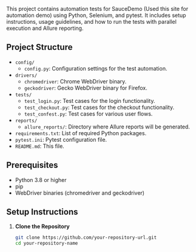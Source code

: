 This project contains automation tests for SauceDemo (Used this site for automation demo) using Python, Selenium, and pytest. It includes setup instructions, usage guidelines, and how to run the tests with parallel execution and Allure reporting.

## Project Structure

- `config/`
  - `config.py`: Configuration settings for the test automation.
- `drivers/`
  - `chromedriver`: Chrome WebDriver binary.
  - `geckodriver`: Gecko WebDriver binary for Firefox.
- `tests/`
  - `test_login.py`: Test cases for the login functionality.
  - `test_checkout.py`: Test cases for the checkout functionality.
  - `test_confest.py`: Test cases for various user flows.
- `reports/`
  - `allure_reports/`: Directory where Allure reports will be generated.
- `requirements.txt`: List of required Python packages.
- `pytest.ini`: Pytest configuration file.
- `README.md`: This file.

## Prerequisites

- Python 3.8 or higher
- pip
- WebDriver binaries (chromedriver and geckodriver)

## Setup Instructions

1. **Clone the Repository**

   ```bash
   git clone https://github.com/your-repository-url.git
   cd your-repository-name

